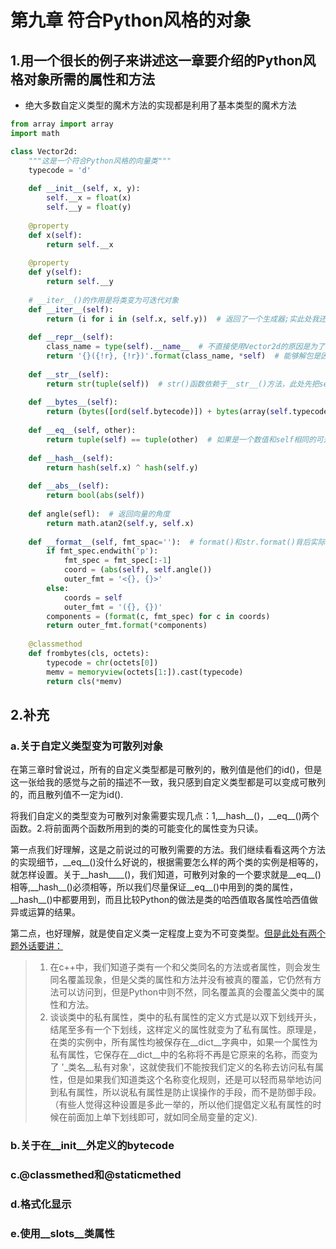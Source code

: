 # 第九章 符合Python风格的对象

## 1.用一个很长的例子来讲述这一章要介绍的Python风格对象所需的属性和方法

* 绝大多数自定义类型的魔术方法的实现都是利用了基本类型的魔术方法

````python
from array import array
import math

class Vector2d:
    """这是一个符合Python风格的向量类"""
    typecode = 'd'
    
    def __init__(self, x, y):
        self.__x = float(x)
        self.__y = float(y)
        
    @property
    def x(self):
        return self.__x
    
    @property
    def y(self):
        return self.__y
    
    # __iter__()的作用是将类变为可迭代对象
    def __iter__(self):
        return (i for i in (self.x, self.y))  # 返回了一个生成器;实此处我还有困惑
    
    def __repr__(self):
        class_name = type(self).__name__  # 不直接使用Vector2d的原因是为了继承考虑
        return '{}({!r}, {!r})'.format(class_name, *self)  # 能够解包是因为实现了__iter__(),解包依赖于这个方法
    
    def __str__(self):
        return str(tuple(self))  # str()函数依赖于__str__()方法，此处先把self转为tuple（依赖于__iter__()），再将tuple类型转为str。
    
    def __bytes__(self):
        return (bytes([ord(self.bytecode)]) + bytes(array(self.typecode, self)))  # ord()是与chr()和unchr()相对的函数，后两者是将码位转为字符，前者是将字符转为码位;而bytes()传入的参数有两种，一是可迭代对象，提供0～255之间的数值，二是一个str对象和一个encoding关键字参数（即array类型）。注意，我们返回的不是元组。
    
    def __eq__(self, other):
        return tuple(self) == tuple(other)  # 如果是一个数值和self相同的可迭代对象，即时不是我们定义的向量类型，它也是相等的，但这是一个副作用或者是优秀之处要按情况区分
    
    def __hash__(self):
        return hash(self.x) ^ hash(self.y)  
    
    def __abs__(self):
        return bool(abs(self))  
    
    def angle(sefl):  # 返回向量的角度
        return math.atan2(self.y, self.x)
    
    def __format__(self, fmt_spac=''):  # format()和str.format()背后实际上是这个方法
        if fmt_spec.endwith('p'):
            fmt_spec = fmt_spec[:-1]
            coord = (abs(self), self.angle())
            outer_fmt = '<{}, {}>'
        else:
            coords = self
            outer_fmt = '({}, {})'
        components = (format(c, fmt_spec) for c in coords)
        return outer_fmt.format(*components)
    
    @classmethod
    def frombytes(cls, octets):
        typecode = chr(octets[0])
        memv = memoryview(octets[1:]).cast(typecode)
        return cls(*memv)
````

## 2.补充

### a.关于自定义类型变为可散列对象

​	在第三章时曾说过，所有的自定义类型都是可散列的，散列值是他们的id()，但是这一张给我的感觉与之前的描述不一致，我只感到自定义类型都是可以变成可散列的，而且散列值不一定为id().

​	将我们自定义的类型变为可散列对象需要实现几点：1,\_\_hash__()，\_\_eq\_\_()两个函数。2.将前面两个函数所用到的类的可能变化的属性变为只读。

​	第一点我们好理解，这是之前说过的可散列需要的方法。我们继续看看这两个方法的实现细节，\_\_eq__()没什么好说的，根据需要怎么样的两个类的实例是相等的，就怎样设置。关于\_\_hash__\_\_()，我们知道，可散列对象的一个要求就是\_\_eq\_\_()相等,\_\_hash\_\_()必须相等，所以我们尽量保证\_\_eq\_\_()中用到的类的属性，\_\_hash__()中都要用到，而且比较Python的做法是类的哈西值取各属性哈西值做异或运算的结果。

​	第二点，也好理解，就是使自定义类一定程度上变为不可变类型。<u>但是此处有两个题外话要讲：</u>

> 1. 在c++中，我们知道子类有一个和父类同名的方法或者属性，则会发生同名覆盖现象，但是父类的属性和方法并没有被真的覆盖，它仍然有方法可以访问到，但是Python中则不然，同名覆盖真的会覆盖父类中的属性和方法。
> 2. 谈谈类中的私有属性，类中的私有属性的定义方式是以双下划线开头，结尾至多有一个下划线，这样定义的属性就变为了私有属性。原理是，在类的实例中，所有属性均被保存在\_\_dict\_\_字典中，如果一个属性为私有属性，它保存在\_\_dict__中的名称将不再是它原来的名称，而变为了   '\_类名\_\_私有对象'，这就使我们不能按我们定义的名称去访问私有属性，但是如果我们知道类这个名称变化规则，还是可以轻而易举地访问到私有属性，所以说私有属性是防止误操作的手段，而不是防御手段。（有些人觉得这种设置是多此一举的，所以他们提倡定义私有属性的时候在前面加上单下划线即可，就如同全局变量的定义).

### b.关于在__init\_\_外定义的bytecode

### c.@classmethed和@staticmethed

### d.格式化显示

### e.使用\_\_slots__类属性